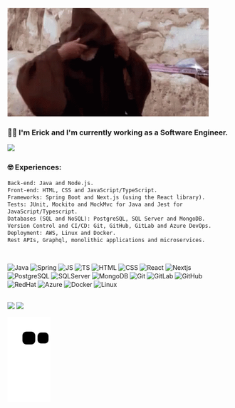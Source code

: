 ![](/obiwan-hellothere.gif)

### 👷🏻‍ <b> I'm Erick and I'm currently working as a Software Engineer. </b>

<a href="https://www.linkedin.com/in/erick-batista-prado" target="_blank"><img src="https://img.shields.io/badge/-LinkedIn-%230077B5?style=for-the-badge&logo=linkedin&logoColor=white" target="_blank"></a>

### 🤓 Experiences:
```
Back-end: Java and Node.js.
Front-end: HTML, CSS and JavaScript/TypeScript.
Frameworks: Spring Boot and Next.js (using the React library).
Tests: JUnit, Mockito and MockMvc for Java and Jest for JavaScript/Typescript.
Databases (SQL and NoSQL): PostgreSQL, SQL Server and MongoDB.
Version Control and CI/CD: Git, GitHub, GitLab and Azure DevOps.
Deployment: AWS, Linux and Docker.
Rest APIs, Graphql, monolithic applications and microservices.
```
<br>

<p>
  <img align="center" alt="Java" height="50" width="60" src="https://cdn.jsdelivr.net/gh/devicons/devicon/icons/java/java-original-wordmark.svg">
  <img align="center" alt="Spring" height="45" width="55" src="https://cdn.jsdelivr.net/gh/devicons/devicon/icons/spring/spring-original-wordmark.svg">
  <img align="center" alt="JS" height="45" width="55" src="https://cdn.jsdelivr.net/gh/devicons/devicon/icons/javascript/javascript-original.svg">
  <img align="center" alt="TS" height="45" width="55" src="https://cdn.jsdelivr.net/gh/devicons/devicon/icons/typescript/typescript-plain.svg">
  <img align="center" alt="HTML" height="45" width="55" src="https://cdn.jsdelivr.net/gh/devicons/devicon/icons/html5/html5-plain-wordmark.svg">
  <img align="center" alt="CSS" height="45" width="55" src="https://cdn.jsdelivr.net/gh/devicons/devicon/icons/css3/css3-plain-wordmark.svg">
  <img align="center" alt="React" height="50" width="60" src="https://cdn.jsdelivr.net/gh/devicons/devicon/icons/react/react-original-wordmark.svg">
  <img align="center" alt="Nextjs" height="50" width="60" src="https://cdn.jsdelivr.net/gh/devicons/devicon/icons/nextjs/nextjs-original-wordmark.svg">
  <img align="center" alt="PostgreSQL" height="50" width="60" src="https://cdn.jsdelivr.net/gh/devicons/devicon/icons/postgresql/postgresql-plain-wordmark.svg">
  <img align="center" alt="SQLServer" height="50" width="60" src="https://cdn.jsdelivr.net/gh/devicons/devicon/icons/microsoftsqlserver/microsoftsqlserver-plain-wordmark.svg">
  <img align="center" alt="MongoDB" height="50" width="60" src="https://cdn.jsdelivr.net/gh/devicons/devicon/icons/mongodb/mongodb-plain-wordmark.svg">
  <img align="center" alt="Git" height="45" width="45" src="https://cdn.jsdelivr.net/gh/devicons/devicon/icons/git/git-plain-wordmark.svg">
  <img align="center" alt="GitLab" height="45" width="45" src="https://cdn.jsdelivr.net/gh/devicons/devicon/icons/gitlab/gitlab-original-wordmark.svg">
  <img align="center" alt="GitHub" height="45" width="45" src="https://cdn.jsdelivr.net/gh/devicons/devicon/icons/github/github-original-wordmark.svg">
  <img align="center" alt="RedHat" height="50" width="60" src="https://cdn.jsdelivr.net/gh/devicons/devicon/icons/redhat/redhat-plain-wordmark.svg">
  <img align="center" alt="Azure" height="50" width="60" src="https://cdn.jsdelivr.net/gh/devicons/devicon/icons/azure/azure-original-wordmark.svg">
  <img align="center" alt="Docker" height="45" width="55" src="https://cdn.jsdelivr.net/gh/devicons/devicon/icons/docker/docker-original-wordmark.svg">
  <img align="center" alt="Linux" height="50" width="60" src="https://cdn.jsdelivr.net/gh/devicons/devicon/icons/linux/linux-original.svg" />
</p>
<br>

<div>
  <img height="170em" src="https://github-readme-stats.vercel.app/api?username=batistaerick&show_icons=true&theme=dracula&include_all_commits=true&count_private=true"/>
  <img height="170em" src="https://github-readme-stats.vercel.app/api/top-langs/?username=batistaerick&layout=compact&langs_count=16&theme=dracula"/>  
</div>

![Snake animation](https://github.com/batistaerick/batistaerick/blob/output/github-contribution-grid-snake.svg)

